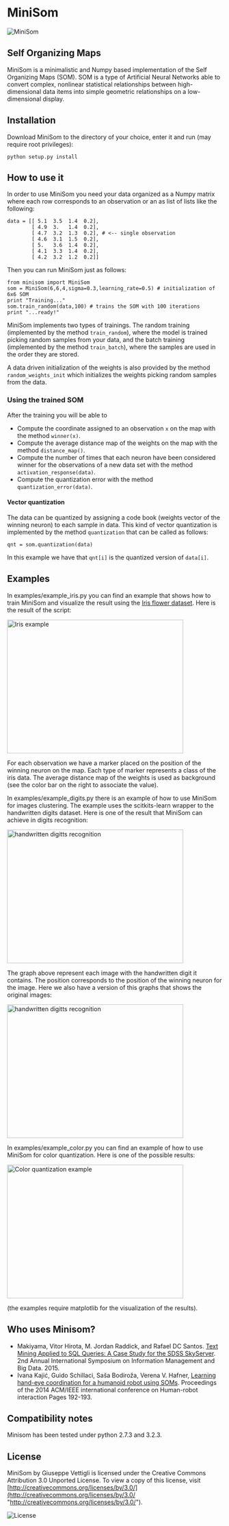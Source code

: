MiniSom
====================

![MiniSom]( http://3.bp.blogspot.com/-TjLGnec3uko/Ud8LbHTpO1I/AAAAAAAAAqk/nfJneFOZrK8/s1600/logo.png "MiniSom")

Self Organizing Maps
--------------------

MiniSom is a minimalistic and Numpy based implementation of the Self Organizing Maps (SOM). SOM is a type of Artificial Neural Networks able to convert complex, nonlinear statistical relationships between high-dimensional data items into simple geometric relationships on a low-dimensional display.

Installation
---------------------

Download MiniSom to the directory of your choice, enter it and run (may require root privileges):

    python setup.py install

How to use it
---------------------

In order to use MiniSom you need your data organized as a Numpy matrix where each row corresponds to an observation or an as list of lists like the following:

    data = [[ 5.1  3.5  1.4  0.2],
            [ 4.9  3.   1.4  0.2],
            [ 4.7  3.2  1.3  0.2], # <-- single observation
            [ 4.6  3.1  1.5  0.2],
            [ 5.   3.6  1.4  0.2],
            [ 4.1  3.3  1.4  0.2],
            [ 4.2  3.2  1.2  0.2]]         

 Then you can run MiniSom just as follows:

    from minisom import MiniSom    
    som = MiniSom(6,6,4,sigma=0.3,learning_rate=0.5) # initialization of 6x6 SOM
    print "Training..."
    som.train_random(data,100) # trains the SOM with 100 iterations
    print "...ready!"

MiniSom implements two types of trainings. The random training (implemented by the method `train_random`), where the model is trained picking random samples from your data, and the batch training (implemented by the method `train_batch`), where the samples are used in the order they are stored.

A data driven initialization of the weights is also provided by the method `random_weights_init` which initializes the weights picking random samples from the data.

### Using the trained SOM

After the training you will be able to

* Compute the coordinate assigned to an observation `x` on the map with the method `winner(x)`.
* Compute the average distance map of the weights on the map with the method `distance_map()`.
* Compute the number of times that each neuron have been considered winner for the observations of a new data set with the method `activation_response(data)`.
* Compute the quantization error with the method `quantization_error(data)`.

#### Vector quantization

The data can be quantized by assigning a code book (weights vector of the winning neuron) to each sample in data. This kind of vector quantization is implemented by the method `quantization` that can be called as follows:

    qnt = som.quantization(data)

In this example we have that `qnt[i]` is the quantized version of `data[i]`.

Examples
---------------------
In examples/example_iris.py you can find an example that shows how to train MiniSom and visualize the result using the <a href="http://en.wikipedia.org/wiki/Iris_flower_data_set">Iris flower dataset</a>. Here is the result of the script:

<img src="http://1.bp.blogspot.com/-j6L__LOB-UI/Ud7BXLLonBI/AAAAAAAAAqU/yf7RYfAoGWM/s1600/iris.png" height="312" width="412" alt="Iris example">

For each observation we have a marker placed on the position of the winning neuron on the map. Each type of marker represents a class of the iris data. The average distance map of the weights is used as background (see the color bar on the right to associate the value). 

In examples/example_digits.py there is an example of how to use MiniSom for images clustering. The example uses the scitkits-learn wrapper to the handwritten digits dataset. Here is one of the result that MiniSom can achieve in digits recognition:

<img src="http://1.bp.blogspot.com/-DOfulhSC7b8/UjHgeP6oasI/AAAAAAAAAso/t1cChUJZpVg/s1600/digits_mrk.png" height="312" width="412" alt="handwritten digitts recognition">

The graph above represent each image with the handwritten digit it contains. The position corresponds to the position of the winning neuron for the image. Here we also have a version of this graphs that shows the original images:

<img src="http://1.bp.blogspot.com/-VxpdlXkeXfc/UjHgePQIvuI/AAAAAAAAAss/1jOaJRswqzM/s1600/digits_imgs.png" height="312" width="412" alt="handwritten digitts recognition">

In examples/example_color.py you can find an example of how to use MiniSom for color quantization. Here is one of the possible results:

<img src="http://2.bp.blogspot.com/--b04KEYZPyo/UepdhilpH2I/AAAAAAAAAq4/TefYKHi_uZ8/s1600/qnt_res.png" height="312" width="412" alt="Color quantization example">

(the examples require matplotlib for the visualization of the results).

Who uses Minisom?
------------

<ul>
<li>
Makiyama, Vitor Hirota, M. Jordan Raddick, and Rafael DC Santos. <a href="http://ceur-ws.org/Vol-1478/paper7.pdf">Text Mining Applied to SQL Queries: A Case Study for the SDSS SkyServer</a>. 2nd Annual International Symposium on Information Management and Big Data. 2015.
</li>
<li>Ivana Kajić, Guido Schillaci, Saša Bodiroža, Verena V. Hafner, <a href="http://dl.acm.org/citation.cfm?id=2559816">Learning hand-eye coordination for a humanoid robot using SOMs</a>. Proceedings of the 2014 ACM/IEEE international conference on Human-robot interaction
Pages 192-193.</li>
</ul>

Compatibility notes
---------------------
Minisom has been tested under python 2.7.3 and 3.2.3.

License
---------------------

MiniSom by Giuseppe Vettigli is licensed under the Creative Commons Attribution 3.0 Unported License. To view a copy of this license, visit [http://creativecommons.org/licenses/by/3.0/](http://creativecommons.org/licenses/by/3.0/ "http://creativecommons.org/licenses/by/3.0/").

![License]( http://i.creativecommons.org/l/by/3.0/88x31.png "Creative Commons Attribution 3.0 Unported License")
